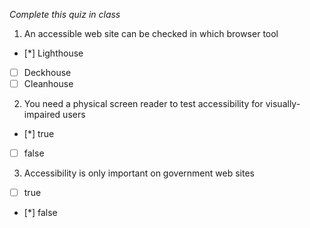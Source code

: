 *Complete this quiz in class*

1. An accessible web site can be checked in which browser tool

- [*] Lighthouse
- [ ] Deckhouse
- [ ] Cleanhouse

2. You need a physical screen reader to test accessibility for visually-impaired users

- [*] true
- [ ] false

3. Accessibility is only important on government web sites
   
- [ ] true
- [*] false
